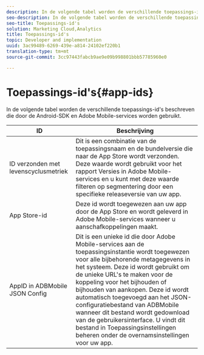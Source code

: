 ```yaml
---
description: In de volgende tabel worden de verschillende toepassings-id's beschreven die door de Android-SDK en Adobe Mobile-services worden gebruikt.
seo-description: In de volgende tabel worden de verschillende toepassings-id's beschreven die door de Android-SDK en Adobe Mobile-services worden gebruikt.
seo-title: Toepassings-id's
solution: Marketing Cloud,Analytics
title: Toepassings-id's
topic: Developer and implementation
uuid: 3ac99489-6269-439e-a814-24102ef220b1
translation-type: tm+mt
source-git-commit: 3cc97443fabcb9ae9e09b998801bbb57785960e0

---
```



# Toepassings-id&#39;s{#app-ids}

In de volgende tabel worden de verschillende toepassings-id&#39;s beschreven die door de Android-SDK en Adobe Mobile-services worden gebruikt.

| ID | Beschrijving |
|--- |--- |
| ID verzonden met levenscyclusmetriek | Dit is een combinatie van de toepassingsnaam en de bundelversie die naar de App Store wordt verzonden. Deze waarde wordt gebruikt voor het rapport Versies in Adobe Mobile-services en u kunt met deze waarde filteren op segmentering door een specifieke releaseversie van uw app. |
| App Store-id | Deze id wordt toegewezen aan uw app door de App Store en wordt geleverd in Adobe Mobile-services wanneer u aanschafkoppelingen maakt. |
| AppID in ADBMobile JSON Config | Dit is een unieke id die door Adobe Mobile-services aan de toepassingsinstantie wordt toegewezen voor alle bijbehorende metagegevens in het systeem. Deze id wordt gebruikt om de unieke URL&#39;s te maken voor de koppeling voor het bijhouden of bijhouden van aankopen. Deze id wordt automatisch toegevoegd aan het JSON-configuratiebestand van ADBMobile wanneer dit bestand wordt gedownload van de gebruikersinterface. U vindt dit bestand in Toepassingsinstellingen beheren onder de overnamsinstellingen voor uw app. |